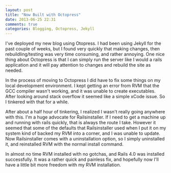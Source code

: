 ```yaml
---
layout: post
title: "Now Built with Octopress"
date: 2013-06-25 22:31
comments: true
categories: Blogging, Octopress, Jekyll
---
```

I've deployed my new blog using Otopress. I had been using Jekyll for the past couple of weeks, but I found very quickly that making changes, then rebuildling/testing was very time consuming, and rather annoying. One nice thing about Octopress is that I can simply run the server like I would a rails application and it will pay attention to changes and rebuild the site as needed.
<!--more-->
In the process of moving to Octopress I did have to fix some things on my local development environment. I kept getting an error from RVM that the GCC compiler wasn't working, and it was unable to create executables. After looking around stack overflow it seemed like a simple xCode issue. So I tinkered with that for a while.

After about a half hour of tinkering, I realized I wasn't really going anywhere with this. I'm a huge advocate for Railsinstaller. If I need to get a machine up and running with rails quickly, that is always the route I take. However it seemed that some of the defaults that Railsinstaller used when I put it on my system kind of backed my RVM into a corner, and I was unable to update. Now Railsinstaller comes with a uninstallation option, so I simply uninstalled it, and reinstalled RVM with the normal install command. 

In almost no time RVM installed with no gotchas, and Rails 4.0 was installed successfully. It was a rather quick and painless fix, and hopefully now I'll have a little bit more freedom with my RVM installation.